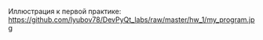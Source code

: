 Иллюстрация к первой практике:
https://github.com/lyubov78/DevPyQt_labs/raw/master/hw_1/my_program.jpg
